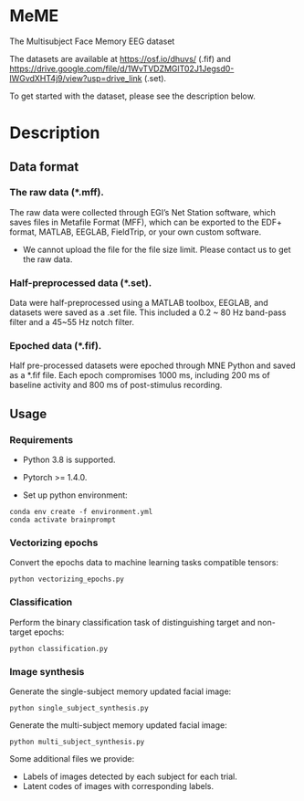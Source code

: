 # MeME
The Multisubject Face Memory EEG dataset

The datasets are available at https://osf.io/dhuvs/ (.fif) and https://drive.google.com/file/d/1WvTVDZMGlT02J1Jegsd0-lWGvdXHT4j9/view?usp=drive_link (.set).

To get started with the dataset, please see the description below.


# Description
## Data format
### The raw data (*.mff).
The raw data were collected through EGI’s Net Station software, which saves files in Metafile Format (MFF), which can be exported to the EDF+ format, MATLAB, EEGLAB, FieldTrip, or your own custom software.
- We cannot upload the file for the file size limit. Please contact us to get the raw data.

### Half-preprocessed data (*.set).
Data were half-preprocessed using a MATLAB toolbox, EEGLAB, and datasets were saved as a .set file. 
This included a 0.2 ~ 80 Hz band-pass filter and a 45~55 Hz notch filter.

### Epoched data (*.fif).
Half pre-processed datasets were epoched through MNE Python and saved as a *.fif file. 
Each epoch compromises 1000 ms, including 200 ms of baseline activity and 800 ms of post-stimulus recording.

## Usage

### Requirements

- Python 3.8 is supported.

- Pytorch >= 1.4.0.
  
- Set up python environment:
```
conda env create -f environment.yml
conda activate brainprompt
```

### Vectorizing epochs

Convert the epochs data to machine learning tasks compatible tensors:
```
python vectorizing_epochs.py
```


### Classification

Perform the binary classification task of distinguishing target and non-target epochs:
```
python classification.py
```

### Image synthesis

Generate the single-subject memory updated facial image:
```
python single_subject_synthesis.py
```

Generate the multi-subject memory updated facial image:
```
python multi_subject_synthesis.py
```

Some additional files we provide:
- Labels of images detected by each subject for each trial. 
- Latent codes of images with corresponding labels.
